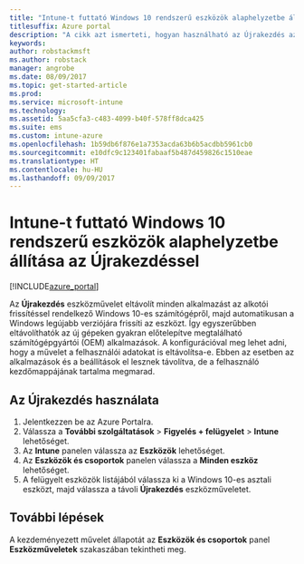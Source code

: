 ```yaml
---
title: "Intune-t futtató Windows 10 rendszerű eszközök alaphelyzetbe állítása"
titlesuffix: Azure portal
description: "A cikk azt ismerteti, hogyan használható az Újrakezdés az Intune-t futtató Windows 10 rendszerű számítógépek alaphelyzetbe állításához.”"
keywords: 
author: robstackmsft
ms.author: robstack
manager: angrobe
ms.date: 08/09/2017
ms.topic: get-started-article
ms.prod: 
ms.service: microsoft-intune
ms.technology: 
ms.assetid: 5aa5cfa3-c483-4099-b40f-578ff8dca425
ms.suite: ems
ms.custom: intune-azure
ms.openlocfilehash: 1b59db6f876e1a7353acda63b6b5acdbb5961cb0
ms.sourcegitcommit: e10dfc9c123401fabaaf5b487d459826c1510eae
ms.translationtype: HT
ms.contentlocale: hu-HU
ms.lasthandoff: 09/09/2017
---
```

# <a name="use-fresh-start-to-reset-windows-10-devices-with-intune"></a>Intune-t futtató Windows 10 rendszerű eszközök alaphelyzetbe állítása az Újrakezdéssel


[!INCLUDE[azure_portal](./includes/azure_portal.md)]

Az **Újrakezdés** eszközművelet eltávolít minden alkalmazást az alkotói frissítéssel rendelkező Windows 10-es számítógépről, majd automatikusan a Windows legújabb verziójára frissíti az eszközt.
Így egyszerűbben eltávolíthatók az új gépeken gyakran előtelepítve megtalálható számítógépgyártói (OEM) alkalmazások. A konfigurációval meg lehet adni, hogy a művelet a felhasználói adatokat is eltávolítsa-e. Ebben az esetben az alkalmazások és a beállítások el lesznek távolítva, de a felhasználó kezdőmappájának tartalma megmarad.

## <a name="how-to-use-fresh-start"></a>Az Újrakezdés használata

1. Jelentkezzen be az Azure Portalra.
2. Válassza a **További szolgáltatások** > **Figyelés + felügyelet** > **Intune** lehetőséget.
3. Az **Intune** panelen válassza az **Eszközök** lehetőséget.
4. Az **Eszközök és csoportok** panelen válassza a **Minden eszköz** lehetőséget.
5. A felügyelt eszközök listájából válassza ki a Windows 10-es asztali eszközt, majd válassza a távoli **Újrakezdés** eszközműveletet.

## <a name="next-steps"></a>További lépések

A kezdeményezett művelet állapotát az **Eszközök és csoportok** panel **Eszközműveletek** szakaszában tekintheti meg.

